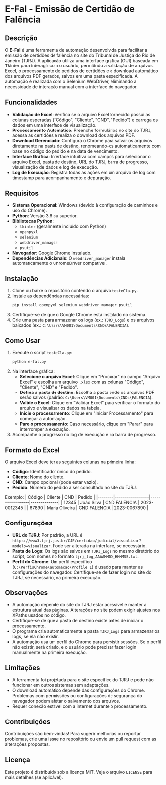 # E-Fal - Emissão de Certidão de Falência

## Descrição
O **E-Fal** é uma ferramenta de automação desenvolvida para facilitar a emissão de certidões de falência no site do Tribunal de Justiça do Rio de Janeiro (TJRJ). A aplicação utiliza uma interface gráfica (GUI) baseada em Tkinter para interagir com o usuário, permitindo a validação de arquivos Excel, o processamento de pedidos de certidões e o download automático dos arquivos PDF gerados, salvos em uma pasta especificada. A automação é realizada com o Selenium WebDriver, eliminando a necessidade de interação manual com a interface do navegador.

## Funcionalidades
- **Validação de Excel**: Verifica se o arquivo Excel fornecido possui as colunas esperadas ("Código", "Cliente", "CND", "Pedido") e carrega os dados em uma interface de visualização.
- **Processamento Automático**: Preenche formulários no site do TJRJ, acessa as certidões e realiza o download dos arquivos PDF.
- **Download Gerenciado**: Configura o Chrome para salvar os arquivos diretamente na pasta de destino, renomeando-os automaticamente com base no código do pedido e na data de vencimento.
- **Interface Gráfica**: Interface intuitiva com campos para selecionar o arquivo Excel, pasta de destino, URL do TJRJ, barra de progresso, visualização de dados e log de execução.
- **Log de Execução**: Registra todas as ações em um arquivo de log com timestamp para acompanhamento e depuração.

## Requisitos
- **Sistema Operacional**: Windows (devido à configuração de caminhos e uso do Chrome).
- **Python**: Versão 3.6 ou superior.
- **Bibliotecas Python**:
  - `tkinter` (geralmente incluído com Python)
  - `openpyxl`
  - `selenium`
  - `webdriver_manager`
  - `psutil`
- **Navegador**: Google Chrome instalado.
- **Dependências Adicionais**: O `webdriver_manager` instala automaticamente o ChromeDriver compatível.

## Instalação
1. Clone ou baixe o repositório contendo o arquivo `testeCla.py`.
2. Instale as dependências necessárias:
   ```bash
   pip install openpyxl selenium webdriver_manager psutil
   ```
3. Certifique-se de que o Google Chrome está instalado no sistema.
4. Crie uma pasta para armazenar os logs (ex.: `TJRJ_Logs`) e os arquivos baixados (ex.: `C:\Users\VM001\Documents\CNDs\FALENCIA`).

## Como Usar
1. Execute o script `testeCla.py`:
   ```bash
   python e-fal.py
   ```
2. Na interface gráfica:
   - **Selecione o arquivo Excel**: Clique em "Procurar" no campo "Arquivo Excel" e escolha um arquivo `.xlsx` com as colunas "Código", "Cliente", "CND" e "Pedido".
   - **Defina a pasta de destino**: Escolha a pasta onde os arquivos PDF serão salvos (padrão: `C:\Users\VM001\Documents\CNDs\FALENCIA`).
   - **Valide o Excel**: Clique em "Validar Excel" para verificar o formato do arquivo e visualizar os dados na tabela.
   - **Inicie o processamento**: Clique em "Iniciar Processamento" para começar a automação.
   - **Pare o processamento**: Caso necessário, clique em "Parar" para interromper a execução.
3. Acompanhe o progresso no log de execução e na barra de progresso.

## Formato do Excel
O arquivo Excel deve ter as seguintes colunas na primeira linha:
- **Código**: Identificador único do pedido.
- **Cliente**: Nome do cliente.
- **CND**: Campo opcional (pode estar vazio).
- **Pedido**: Número do pedido a ser consultado no site do TJRJ.

Exemplo:
| Código | Cliente         | CND             | Pedido       |
|--------|-----------------|-----------------|--------------|
| 12345  | João Silva      | CND FALENCIA   | 2023-0012345 |
| 67890  | Maria Oliveira  | CND FALENCIA   | 2023-0067890 |

## Configurações
- **URL do TJRJ**: Por padrão, a URL é `https://www3.tjrj.jus.br/CJE/certidao/judicial/visualizar?modelo=visualizar`. Pode ser alterada na interface, se necessário.
- **Pasta de Logs**: Os logs são salvos em `TJRJ_Logs` no mesmo diretório do script, com nomes no formato `tjrj_log_AAAAMMDD_HHMMSS.txt`.
- **Perfil do Chrome**: Um perfil específico (`C:\PerfisChrome\automacao\Profile 1`) é usado para manter as configurações do navegador. Certifique-se de fazer login no site do TJRJ, se necessário, na primeira execução.

## Observações
- A automação depende do site do TJRJ estar acessível e manter a estrutura atual das páginas. Alterações no site podem exigir ajustes nos XPaths usados no código.
- Certifique-se de que a pasta de destino existe antes de iniciar o processamento.
- O programa cria automaticamente a pasta `TJRJ_Logs` para armazenar os logs, se ela não existir.
- A automação usa um perfil do Chrome para persistir sessões. Se o perfil não existir, será criado, e o usuário pode precisar fazer login manualmente na primeira execução.

## Limitações
- A ferramenta foi projetada para o site específico do TJRJ e pode não funcionar em outros sistemas sem adaptações.
- O download automático depende das configurações do Chrome. Problemas com permissões ou configurações de segurança do navegador podem afetar o salvamento dos arquivos.
- Requer conexão estável com a internet durante o processamento.

## Contribuições
Contribuições são bem-vindas! Para sugerir melhorias ou reportar problemas, crie uma issue no repositório ou envie um pull request com as alterações propostas.

## Licença
Este projeto é distribuído sob a licença MIT. Veja o arquivo `LICENSE` para mais detalhes (se aplicável).